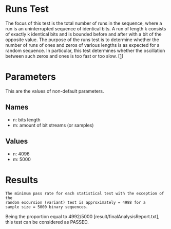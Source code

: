 # Runs Test

The focus of this test is the total number of runs in the sequence, where a run is an uninterrupted sequence of identical bits. A run of length k consists of exactly k identical bits and is bounded before and after with a bit of the opposite value. The purpose of the runs test is to determine whether the number of runs of ones and zeros of various lengths is as expected for a random sequence. In particular, this test determines whether the oscillation between such zeros and ones is too fast or too slow. [[1](https://nvlpubs.nist.gov/nistpubs/Legacy/SP/nistspecialpublication800-22r1a.pdf)]

# Parameters

This are the values of non-default parameters.

## Names

- n: bits length
- m: amount of bit streams (or samples)

## Values

- n: 4096
- m: 5000

# Results

```
The minimum pass rate for each statistical test with the exception of the
random excursion (variant) test is approximately = 4988 for a
sample size = 5000 binary sequences.
```

Being the proportion equal to 4992/5000 [result/finalAnalysisReport.txt], this test can be considered as PASSED.
